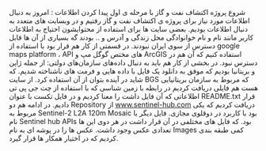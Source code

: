 شروع پروژه اکتشاف نفت و گاز با مرحله ی اول پیدا کردن اطلاعات :
امروز به دنبال اطلاعات مورد نیاز برای پروژه ی اکتشاف نفت و گاز رفتیم و در وبسایت های متعدد به دنبال اطلاعات بودیم. بعضی سایت ها برای استفاده از محتوایشون احتیاج به اطلاعات کاربر مانند نام و نام خوانوادگی محل زندگی و آدرس و .. بودند گه بسیاری از آن ها قابل دسترس از سوی ایران نبودند.
در قسمتی از کار هم قرار بود با استفاده از google maps platform ، API های مختص گوگل مپ و ArcGIS استفاده کنیم که آن هم در دسترس نبود.
در بخشی از کار هم باید به دنبال داده‌های سازمان‌های دولتی: از جمله ژاپن و بریتانیا بودیم که موفق به دانلود یک فایل با داده هایی و فرمت های ناشناخته شدیم. که شاید در آینده بتوان از آن استفاده کرد.
از سایت BGS که مربوط به سازمان بریتانیایی هست هم فایلی دریافت کردیم در رابطه با زمین شناسی که با استفاده از چت جی پی تی اطلاعاتی که آن فایل داشت را معنا کردیم و در فایل تکست با عنوان README.txt  قرار دادیم.
در ادامه هم دو Repository از www.sentinel-hub.com دریافت کردیم که یکی مربوط به Sentinel-2 L2A 120m Mosaic بود با کاربرد در دوقلوی مجازی. فایل دیگر با نام Sentinel hub APIs  بود. که فایل های مختلفی در آن قرار داشت در هر دوی این ها تعدادی عکس وجود داشت. عکس ها را در پوشه ای به نام Images  کمی طبقه بندی کردیم که در اختیار همکار ها قرار گیرد.

